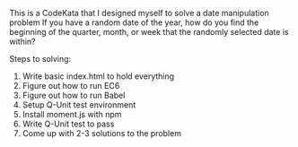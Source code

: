 This is a CodeKata that I designed myself to solve a date manipulation problem
If you have a random date of the year, how do you find the beginning of the 
quarter, month, or week that the randomly selected date is within?

Steps to solving:
1. Write basic index.html to hold everything
2. Figure out how to run EC6
3. Figure out how to run Babel
4. Setup Q-Unit test environment
5. Install moment.js with npm
6. Write Q-Unit test to pass
7. Come up with 2-3 solutions to the problem
